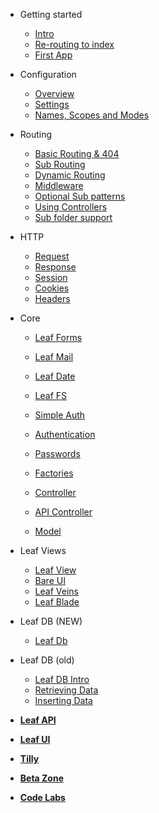 * Getting started
  * [Intro](leaf/v/2.4.4/intro/)
  * [Re-routing to index](leaf/v/2.4.4/intro/htaccess)
  * [First App](leaf/v/2.4.4/intro/first)

* Configuration
  * [Overview](leaf/v/2.4.4/config/)
  * [Settings](leaf/v/2.4.4/config/settings)
  * [Names, Scopes and Modes](leaf/v/2.4.4/config/nsm)

* Routing
  * [Basic Routing & 404](leaf/v/2.4.4/routing/)
  * [Sub Routing](leaf/v/2.4.4/routing/sub-routing)
  * [Dynamic Routing](leaf/v/2.4.4/routing/dynamic)
  * [Middleware](leaf/v/2.4.4/routing/middleware)
  * [Optional Sub patterns](leaf/v/2.4.4/routing/sub-patterns)
  * [Using Controllers](leaf/v/2.4.4/routing/controller)
  * [Sub folder support](leaf/v/2.4.4/routing/sub-folder)

* HTTP
  * [Request](leaf/v/2.4.4/http/request)
  * [Response](leaf/v/2.4.4/http/response)
  * [Session](leaf/v/2.4.4/http/session)
  * [Cookies](leaf/v/2.4.4/http/cookies)
  * [Headers](leaf/v/2.4.4/http/headers)

* Core
  * [Leaf Forms](leaf/v/2.4.4/core/forms)
  * [Leaf Mail](leaf/v/2.4.4/core/mail)
  * [Leaf Date](leaf/v/2.4.4/core/date)
  * [Leaf FS](leaf/v/2.4.4/core/fs)
  
  * [Simple Auth](leaf/v/2.4.4/core/auth)
  * [Authentication](leaf/v/2.4.4/core/authentication)
  * [Passwords](leaf/v/2.4.4/core/passwords)
  
  * [Factories](leaf/v/2.4.4/core/factories)
  * [Controller](leaf/v/2.4.4/core/controller)
  * [API Controller](leaf/v/2.4.4/core/api-controller)
  * [Model](leaf/v/2.4.4/core/model)

* Leaf Views
  * [Leaf View](leaf/v/2.4.4/views/view)
  * [Bare UI](leaf/v/2.4.4/views/bareui)
  * [Leaf Veins](leaf/v/2.4.4/views/veins)
  * [Leaf Blade](leaf/v/2.4.4/views/blade)

* Leaf DB (NEW)
  * [Leaf Db](leaf/v/2.4.4/db/)

* Leaf DB (old)
  * [Leaf DB Intro](leaf/v/2.4.4/database/)
  * [Retrieving Data](leaf/v/2.4.4/database/select)
  * [Inserting Data](leaf/v/2.4.4/database/insert)

* [**Leaf API**](leaf-api/)

* [**Leaf UI**](ui/)

* [**Tilly**](tilly/)

* [**Beta Zone**](leaf/v/2.4.4/beta-zone/)

* [**Code Labs**](codelabls/)

